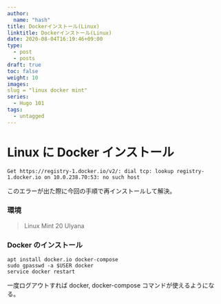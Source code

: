 ```yaml
---
author:
  name: "hash"
title: Dockerインストール(Linux)
linktitle: Dockerインストール(Linux)
date: 2020-08-04T16:19:46+09:00
type:
  - post
  - posts
draft: true
toc: false
weight: 10
images:
slug = "linux docker mint"
series:
  - Hugo 101
tags:
  - untagged
---
```


# Linux に Docker インストール

```
Get https://registry-1.docker.io/v2/: dial tcp: lookup registry-1.docker.io on 10.0.238.70:53: no such host
```

このエラーが出た際に今回の手順で再インストールして解決。

### 環境

> Linux Mint 20 Ulyana

### Docker のインストール

```
apt install docker.io docker-compose
sudo gpasswd -a $USER docker
service docker restart
```

一度ログアウトすれば docker, docker-compose コマンドが使えるようになる。
